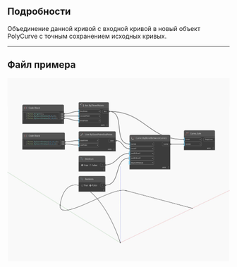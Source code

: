 ## Подробности
Объединение данной кривой с входной кривой в новый объект PolyCurve с точным сохранением исходных кривых.
___
## Файл примера

![Join](./Autodesk.DesignScript.Geometry.Curve.Join_img.jpg)

